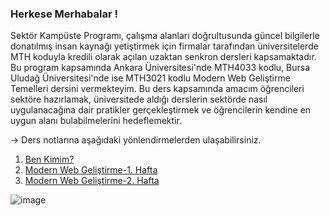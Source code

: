 ### Herkese Merhabalar !

Sektör Kampüste Programı, çalışma alanları doğrultusunda güncel bilgilerle donatılmış insan kaynağı yetiştirmek için firmalar tarafından üniversitelerde MTH koduyla kredili olarak açılan uzaktan senkron dersleri kapsamaktadır. 
Bu program kapsamında Ankara Üniversitesi'nde MTH4033 kodlu, Bursa Uludağ Üniversitesi'nde ise MTH3021 kodlu Modern Web Geliştirme Temelleri dersini vermekteyim. Bu ders kapsamında amacım öğrencileri sektöre hazırlamak, üniversitede
aldığı derslerin sektörde nasıl uygulanacağına dair pratikler gerçekleştirmek ve öğrencilerin kendine en uygun alanı bulabilmelerini hedeflemektir. 

-> Ders notlarına aşağıdaki yönlendirmelerden ulaşabilirsiniz.

1. [Ben Kimim?](https://github.com/KardelRuveyda/sektor-kampuste-sanayi-bakanligi/blob/master/ben-kimim.md)
2. [Modern Web Geliştirme-1. Hafta](https://github.com/KardelRuveyda/sektor-kampuste-sanayi-bakanligi/blob/master/modern-web-gelistirme-1.md)
3. [Modern Web Geliştirme-2. Hafta](https://github.com/KardelRuveyda/sektor-kampuste-sanayi-bakanligi/blob/master/modern-web-gelistirme-2.md)

![image](https://github.com/KardelRuveyda/sektor-kampuste-sanayi-bakanligi/assets/33912144/f7f66973-4c40-4838-aff7-4ecb9ac08715)


  